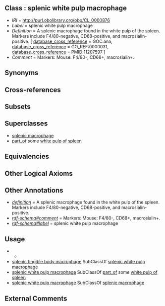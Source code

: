 
## Class : splenic white pulp macrophage

 * *IRI* = http://purl.obolibrary.org/obo/CL_0000876
 * *Label* = splenic white pulp macrophage
 * *Definition* = A splenic macrophage found in the white pulp of the spleen. Markers include F4/80-negative, CD68-positive, and macrosialin-positive. [ [database_cross_reference](../../ef/oboInOwl#hasDbXref.md) = GOC:ana, [database_cross_reference](../../ef/oboInOwl#hasDbXref.md) = GO_REF:0000031, [database_cross_reference](../../ef/oboInOwl#hasDbXref.md) = PMID:11207597 ]
 * *Comment* = Markers: Mouse: F4/80-, CD68+, macrosialin+.

## Synonyms


## Cross-references


## Subsets


## Superclasses

 * [splenic macrophage](../../CL/71/CL_0000871.md)
 * [part_of](../../BFO/50/BFO_0000050.md) some [white pulp of spleen](../../UBERON/59/UBERON_0001959.md)

## Equivalencies


## Other Logical Axioms


## Other Annotations

 * *[definition](../../IAO/15/IAO_0000115.md)* = A splenic macrophage found in the white pulp of the spleen. Markers include F4/80-negative, CD68-positive, and macrosialin-positive.
 * *[rdf-schema#comment](../../nt/rdf-schema#comment.md)* = Markers: Mouse: F4/80-, CD68+, macrosialin+.
 * *[rdf-schema#label](../../el/rdf-schema#label.md)* = splenic white pulp macrophage

## Usage

 * -
 * [splenic tingible body macrophage](../../CL/77/CL_0000877.md) SubClassOf [splenic white pulp macrophage](../../CL/76/CL_0000876.md)
 * [splenic white pulp macrophage](../../CL/76/CL_0000876.md) SubClassOf [part_of](../../BFO/50/BFO_0000050.md) some [white pulp of spleen](../../UBERON/59/UBERON_0001959.md)
 * [splenic white pulp macrophage](../../CL/76/CL_0000876.md) SubClassOf [splenic macrophage](../../CL/71/CL_0000871.md)

## External Comments

